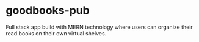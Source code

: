 # goodbooks-pub

Full stack app build with MERN technology where users can organize their read books on their own virtual shelves.
